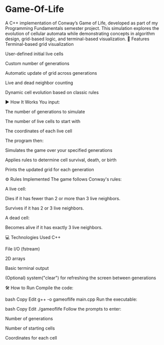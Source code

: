# Game-Of-Life
A C++ implementation of Conway’s Game of Life, developed as part of my Programming Fundamentals semester project. This simulation explores the evolution of cellular automata while demonstrating concepts in algorithm design, grid-based logic, and terminal-based visualization.
📌 Features
Terminal-based grid visualization

User-defined initial live cells

Custom number of generations

Automatic update of grid across generations

Live and dead neighbor counting

Dynamic cell evolution based on classic rules

▶️ How It Works
You input:

The number of generations to simulate

The number of live cells to start with

The coordinates of each live cell

The program then:

Simulates the game over your specified generations

Applies rules to determine cell survival, death, or birth

Prints the updated grid for each generation

⚙️ Rules Implemented
The game follows Conway's rules:

A live cell:

Dies if it has fewer than 2 or more than 3 live neighbors.

Survives if it has 2 or 3 live neighbors.

A dead cell:

Becomes alive if it has exactly 3 live neighbors.

💻 Technologies Used
C++

File I/O (fstream)

2D arrays

Basic terminal output

(Optional) system("clear") for refreshing the screen between generations

🛠️ How to Run
Compile the code:

bash
Copy
Edit
g++ -o gameoflife main.cpp
Run the executable:

bash
Copy
Edit
./gameoflife
Follow the prompts to enter:

Number of generations

Number of starting cells

Coordinates for each cell
